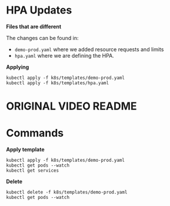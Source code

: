 # HPA Updates

**Files that are different**

The changes can be found in:
* `demo-prod.yaml` where we added resource requests and limits
* `hpa.yaml` where we are defining the HPA.

**Applying**
```
kubectl apply -f k8s/templates/demo-prod.yaml
kubectl apply -f k8s/templates/hpa.yaml
```

# ORIGINAL VIDEO README
# Commands

**Apply template** 

```
kubectl apply -f k8s/templates/demo-prod.yaml
kubectl get pods --watch
kubectl get services
```

**Delete**

```
kubectl delete -f k8s/templates/demo-prod.yaml
kubectl get pods --watch
```
